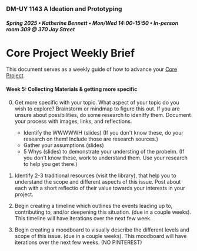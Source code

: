 ### DM-UY 1143 A Ideation and Prototyping
##### Spring 2025 • Katherine Bennett • Mon/Wed 14:00-15:50 • In-person room 309 @ 370 Jay Street


# Core Project Weekly Brief

This document serves as a weekly guide of how to advance your [Core Project](Midterm.md).


#### Week 5: Collecting Materials & getting more specific

0. Get more specific with your topic. What aspect of your topic do you wish to explore? Brainstorm or mindmap to figure this out. If you are unsure about possibilities, do some research to idenitfy them. Document your process with images, links, and reflections.
	- Identify the WWWWWH (slides) (If you don't know these, do your research on them! Include those are research sources.)
	- Gather your assumptions (slides)
	- 5 Whys (slides) to demonstrate your understing of the probelm. (If you don't know these, work to understand them. Use your research to help you get there.)

1. Identify 2-3 traditional resources (visit the library), that help you to understand the scope and different aspects of this issue. Post about each with a short reflectio of their value towards your interests in your project. 

2. Begin creating a timeline which outlines the events leading up to, contributing to, and/or deepening this situation. (due in a couple weeks). This timeline will have iterations over the next few week.

3. Begin creating a moodboard to visually describe the different levels and scope of this issue. (due in a couple weeks). This moodboard will have iterations over the next few weeks. (NO PINTEREST)

